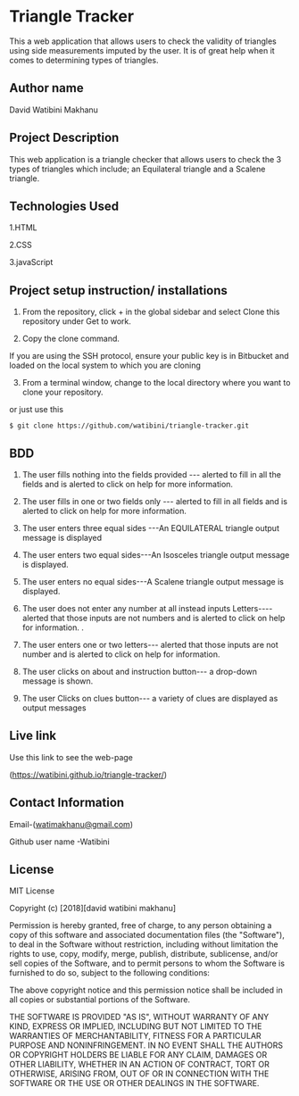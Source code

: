 # Triangle Tracker

This a web application that allows users to check the validity of triangles using side measurements imputed by the user. It is of great help when it comes to determining types of triangles.

## Author name

David Watibini Makhanu

## Project Description

This web application is a triangle checker that allows users to check the 3 types of triangles which include; an Equilateral triangle and a Scalene triangle.

## Technologies Used

1.HTML

2.CSS

3.javaScript

## Project setup instruction/ installations


1. From the repository, click + in the global sidebar and select Clone this repository under Get to work.

2.  Copy the clone command.

If you are using the SSH protocol, ensure your public key is in Bitbucket and loaded on the local system to which you are cloning

3.  From a terminal window, change to the local directory where you want to clone your repository.

or just use this

`$ git clone https://github.com/watibini/triangle-tracker.git`

## BDD


1.  The user fills nothing into the fields provided --- alerted to fill in all the fields and is alerted to click on help for more information.

2.  The user fills in one or two fields only --- alerted to fill in all fields and is alerted to click on help for more information.

3.  The user enters three equal sides ---An EQUILATERAL triangle output message is displayed

4.  The user enters two equal sides---An Isosceles triangle output message is displayed.

5. The user enters no equal sides---A Scalene triangle output message is displayed.

6. The user does not enter any number at all instead inputs Letters---- alerted that those inputs are not numbers and is alerted to click on help for information.
.

7. The user enters one or two letters--- alerted that those inputs are not number and is alerted to click on help for information.

8. The user clicks on about and instruction button--- a drop-down message is shown.

9. The user Clicks on clues button--- a variety of clues are displayed as output messages

## Live link

Use this link to see the web-page

(<https://watibini.github.io/triangle-tracker/>)

## Contact Information

Email-(watimakhanu@gmail.com)

Github user name -Watibini

## License

MIT License

Copyright (c) [2018][david watibini makhanu]

Permission is hereby granted, free of charge, to any person obtaining a copy
of this software and associated documentation files (the "Software"), to deal
in the Software without restriction, including without limitation the rights
to use, copy, modify, merge, publish, distribute, sublicense, and/or sell
copies of the Software, and to permit persons to whom the Software is
furnished to do so, subject to the following conditions:

The above copyright notice and this permission notice shall be included in all
copies or substantial portions of the Software.

THE SOFTWARE IS PROVIDED "AS IS", WITHOUT WARRANTY OF ANY KIND, EXPRESS OR
IMPLIED, INCLUDING BUT NOT LIMITED TO THE WARRANTIES OF MERCHANTABILITY,
FITNESS FOR A PARTICULAR PURPOSE AND NONINFRINGEMENT. IN NO EVENT SHALL THE
AUTHORS OR COPYRIGHT HOLDERS BE LIABLE FOR ANY CLAIM, DAMAGES OR OTHER
LIABILITY, WHETHER IN AN ACTION OF CONTRACT, TORT OR OTHERWISE, ARISING FROM,
OUT OF OR IN CONNECTION WITH THE SOFTWARE OR THE USE OR OTHER DEALINGS IN THE
SOFTWARE.
